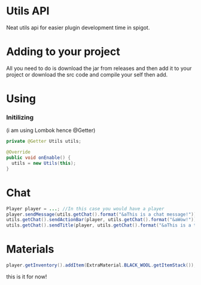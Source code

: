 # Utils API
Neat utils api for easier plugin development time in spigot.

# Adding to your project
All you need to do is download the jar from releases and then add it to your project or download the src code and compile your self then add.

# Using

### Initilizing
(i am using Lombok hence @Getter)
```java
private @Getter Utils utils;

@Override
public void onEnable() {
  utils = new Utils(this);    
}
```

# Chat
```java
Player player = ...; //In this case you would have a player
player.sendMessage(utils.getChat().format("&aThis is a chat message!"));
utils.getChat().sendActionBar(player, utils.getChat().format("&aWow!"));
utils.getChat().sendTitle(player, utils.getChat().format("&aThis is a title!"), utils.getChat().format("&aThis is a subtitle!"));
```

# Materials
```java
player.getInventory().addItem(ExtraMaterial.BLACK_WOOL.getItemStack());
```

this is it for now!
